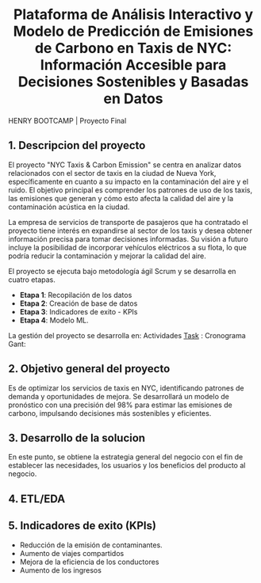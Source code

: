   # <h1 align="center"> Plataforma de Análisis Interactivo y Modelo de Predicción de Emisiones de Carbono en Taxis de NYC: Información Accesible para Decisiones Sostenibles y Basadas en Datos</h1>
 HENRY BOOTCAMP | Proyecto Final

 ## 1. Descripcion del proyecto
 El proyecto "NYC Taxis & Carbon Emission" se centra en analizar datos relacionados con el sector de taxis en la ciudad de Nueva York, específicamente en cuanto a su impacto en la contaminación del aire y el ruido. El objetivo principal es comprender los patrones de uso de los taxis, las emisiones que generan y cómo esto afecta la calidad del aire y la contaminación acústica en la ciudad.
 
 La empresa de servicios de transporte de pasajeros que ha contratado el proyecto tiene interés en expandirse al sector de los taxis y desea obtener información precisa para tomar decisiones informadas. Su visión a futuro incluye la posibilidad de incorporar vehículos eléctricos a su flota, lo que podría reducir la contaminación y mejorar la calidad del aire.

 El proyecto se ejecuta bajo metodología ágil Scrum y se desarrolla en cuatro etapas.
 - **Etapa 1**: Recopilación de los datos
 - **Etapa 2**: Creación de base de datos
 -  **Etapa 3**: Indicadores de exito - KPIs
 - **Etapa 4**: Modelo ML.

La gestión del proyecto se desarrolla en:
Actividades [Task](https://github.com/AlarconIlbert/PF_GRUPO09/blob/master/Sprint01/Board%20Planning.xlsx "Task") : Cronograma Gant:

 ## 2. Objetivo general del proyecto
  Es de optimizar los servicios de taxis en NYC, identificando patrones de demanda y oportunidades de mejora. Se desarrollará un modelo de pronóstico con una precisión del 98% para estimar las emisiones de carbono, impulsando decisiones más sostenibles y eficientes.

## 3. Desarrollo de la solucion
En este punto, se obtiene la estrategia general del negocio con el fin de establecer las necesidades, los usuarios y los beneficios del producto al negocio.

## 4. ETL/EDA

## 5. Indicadores de exito (KPIs)
- Reducción de la emisión de contaminantes.
- Aumento de viajes compartidos
- Mejora de la eficiencia de los conductores
- Aumento de los ingresos

  
 
